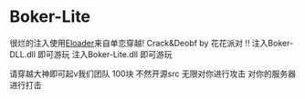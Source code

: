# Boker-Lite
很烂的注入使用[Eloader](https://github.com/lliioollcn/ELoader)来自单恋穿越!
Crack&Deobf by 花花派对 !! 
注入Boker-DLL.dll 即可游玩
注入Boker-Lite.dll 即可游玩

请穿越大神即可起v我们团队 100块 不然开源src 无限对你进行攻击 对你的服务器进行打击

    

